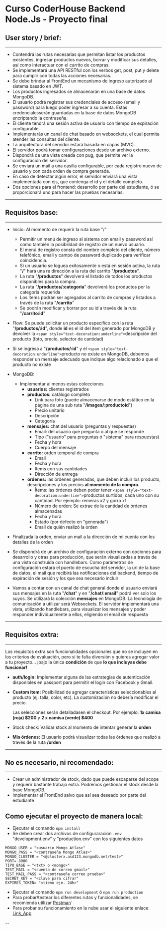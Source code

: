 ﻿# Curso CoderHouse Backend Node.Js - Proyecto final

## User story / brief:

---

- Contendrá las rutas necesarias que permitan listar los productos existentes, ingresar productos nuevos, borrar y modificar sus detalles, así como interactuar con el carrito de compras.
- Se implementará una API RESTful con los verbos get, post, put y delete para cumplir con todas las acciones necesarias.
- Se debe brindar al FrontEnd un mecanismo de ingreso autorizado al sistema basado en JWT.
- Los productos ingresados se almacenarán en una base de datos MongoDB.
- El usuario podrá registrar sus credenciales de acceso (email y password) para luego poder ingresar a su cuenta. Estas credencialesserán guardadas en la base de datos MongoDB encriptando la contraseña.
- El cliente tendrá una sesión activa de usuario con tiempo de expiración configurable.
- Implementarás un canal de chat basado en websockets, el cual permita atender las consultas del cliente.
- La arquitectura del servidor estará basada en capas (MVC).
- El servidor podrá tomar configuraciones desde un archivo externo.
- Dispondrá de una vista creada con pug, que permite ver la configuración del servidor.
- Se enviará un mail a una casilla configurable, por cada registro nuevo de usuario y con cada orden de compra generada.
- En caso de detectar algún error, el servidor enviará una vista implementada con ejs, que contenga el id y el detalle completo.
- Dos opciones para el frontend: desarrollo por parte del estudiante, ó se proporcionará uno para hacer las pruebas necesarias.

---

## Requisitos base:

---

- Inicio: Al momento de requerir la ruta base "/"

  - Permitir un menú de ingreso al sistema con email y password así como también la posibilidad de registro de un nuevo usuario.
  - El menú de registro consta del nombre completo del cliente, número telefónico, email y campo de password duplicado para verificar coincidencia.
  - Si un usuario se loguea exitosamente o está en sesión activa, la ruta "**/**" hará una re dirección a la ruta del carrito "**/productos**".
  - La ruta "**/productos**" devolverá el listado de todos los productos disponibles para la compra.
  - La ruta "**/productos/:categoria**" devolverá los productos por la categoría requerida
  - Los ítems podrán ser agregados al carrito de compras y listados a través de la ruta "**/carrito**"
  - Se podrán modificar y borrar por su id a través de la ruta "**/carrito:id**"
- Flow: Se puede solicitar un producto específico con la ruta "**/productos/:id**", donde **id** es el id del item generado por MongoDB y devolver la `<span style="text-decoration:underline">`descripción del producto (foto, precio, selector de cantidad)
- Si se ingresa a "**/productos/:id**" y el `<span style="text-decoration:underline">`producto no existe en MongoDB, debemos responder un mensaje adecuado que indique algo relacionado a que el producto no existe
- MongoDB:

  - Implementar al menos estas colecciones
    - **usuarios:** clientes registrados
    - **productos:** catálogo completo
      - Link para foto (puede almacenarse de modo estático en la página de una sub ruta "**/images/:productoid**")
      - Precio unitario
      - Descripción
      - Categoría
    - **mensajes:** chat del usuario (preguntas y respuestas)
      - Email: del usuario que pregunta o al que se responde
      - Tipo ("usuario" para preguntas ó "sistema" para respuestas)
      - Fecha y hora
      - Cuerpo del mensaje
    - **carrito:** orden temporal de compra
      - Email
      - Fecha y hora
      - Items con sus cantidades
      - Dirección de entrega
    - **ordenes:** las órdenes generadas, que deben incluir los producto, descripciones y los precios **al momento de la compra.**
      - Ítems: las órdenes deben poder tener `<span style="text-decoration:underline">`productos surtidos, cada uno con su cantidad. Por ejemplo: remeras x2 y gorra x1
      - Número de orden: Se extrae de la cantidad de órdenes almacenadas
      - Fecha y hora
      - Estado (por defecto en "generada")
      - Email de quién realizó la orden
- Finalizada la orden, enviar un mail a la dirección de mi cuenta con los detalles de la orden
- Se dispondrá de un archivo de configuración externo con opciones para desarrollo y otras para producción, que serán visualizadas a través de una vista construida con handlebars. Como parámetros de configuración estará el puerto de escucha del servidor, la url de la base de datos, el mail que recibirá las notificaciones del backend, tiempo de expiración de sesión y los que sea necesario incluir
- Vamos a contar con un canal de chat general donde el usuario enviará sus mensajes en la ruta "**/chat**" y en "**/chat/:email**" podrá ver solo los suyos. Se utilizará la colección **mensajes** en MongoDB. La tecnología de comunicación a utilizar será Websockets. El servidor implementará una vista, utilizando handlebars, para visualizar los mensajes y poder responder individualmente a ellos, eligiendo el email de respuesta

---

## Requisitos extra:

---

Los requisitos extra son funcionalidades opcionales que no se incluyen en los criterios de evaluación, pero si te falta diversión y quieres agregar valor a tu proyecto... ¡bajo la única **condición** de que **lo que incluyas debe funcionar!**

- **auth/login:** Implementar alguna de las estrategias de autenticación disponibles en passport para permitir el login con Facebook y Gmail.
- **Custom item:** Posibilidad de agregar características seleccionables al producto (ej: talla, color, etc). La customización no debería modificar el precio.

  Las selecciones serán detalladasen el checkout. Por ejemplo: **1x camisa (roja) $200** y **2 x camisa (verde) $400**
- Stock check: Validar stock al momento de intentar generar la **orden**
- **Mis órdenes:** El usuario podrá visualizar todas las órdenes que realizó a través de la ruta **/orden**

---

## No es necesario, ni recomendado:

---

- Crear un administrador de stock, dado que puede escaparse del scope y requerir bastante trabajo extra. Podremos gestionar el stock desde la base MongoDB.
- Implementar el FrontEnd salvo que así sea deseado por parte del estudiante

## Como ejecutar el proyecto de manera local:

* Ejecutar el comando `npm install`
* Se deben crear dos archivos de configuraracion `.env` "development.env" y "production.env" con los siguientes datos

```
MONGO_USER = "<usuario Mongo Atlas>"
MONGO_PASS = "<contraseña Mongo Atlas>"
MONGO_CLUSTER = "<@clusterx.asd123.mongodb.net/test>"
PORT= 8080
TIPO_BASE = "<txt> o <mongo>"
TEST_MAIL = "<cuenta de correo gmail>"
TEST_MAIL_PASS = "<contraseña correo prueba>"
SECRET_KEY = "<clave para cifrar"
EXPIRES_TOKEN= "<tiemo eje. 24h>"
```

* Ejecutar el comando `npm run development`  ó `npm run production`
* Para probar/testear los diferentes rutas y funcionalidades, se recomienda utilizar [Postman](https://www.postman.com/downloads/)´
* Para probar su funcionamiento en la nube usar el siguiente enlace: [Link_App](https://mernstackproyectofinal-production.up.railway.app/)

--
